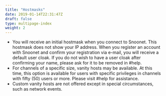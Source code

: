 ```yaml
---
title: "Hostmasks"
date: 2019-01-14T22:31:47Z
draft: false
type: multipage-index
weight: 2
---
```


+ You will receive an initial hostmask when you connect to Snoonet. This hostmask does not show your IP address. When you register an account with Snoonet and confirm your registration via e-mail, you will receive a default user cloak. If you do not wish to have a user cloak after confirming your name, please ask for it to be removed in #help.
+ For channels of a specific size, vanity hosts may be available.  At this time, this option is available for users with specific privileges in channels with fifty (50) users or more.  Please visit #help for assistance.
+ Custom vanity hosts are not offered except in special circumstances, such as network events.

